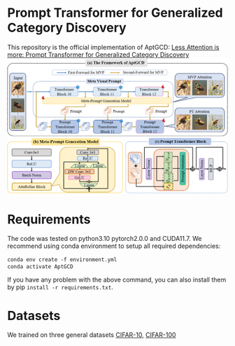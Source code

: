 # Prompt Transformer for Generalized Category Discovery
This repository is the official implementation of AptGCD: [Less Attention is more: Prompt Transformer for Generalized Category Discovery](https://openaccess.thecvf.com/content/CVPR2025/papers/Zhang_Less_Attention_is_More_Prompt_Transformer_for_Generalized_Category_Discovery_CVPR_2025_paper.pdf)
![overview](overview.png)
# Requirements
The code was tested on python3.10 pytorch2.0.0 and CUDA11.7.
We recommend using conda environment to setup all required dependencies:
```
conda env create -f environment.yml
conda activate AptGCD
```
If you have any problem with the above command, you can also install them by pip ```install -r requirements.txt```.

# Datasets
We trained on three general datasets [CIFAR-10](https://docs.pytorch.org/vision/main/generated/torchvision.datasets.CIFAR10.html), [CIFAR-100](https://docs.pytorch.org/vision/main/generated/torchvision.datasets.CIFAR100.html)